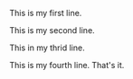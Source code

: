 This is my first line.


This is my second line.


This in my thrid line.

This is my fourth line. That's it.
